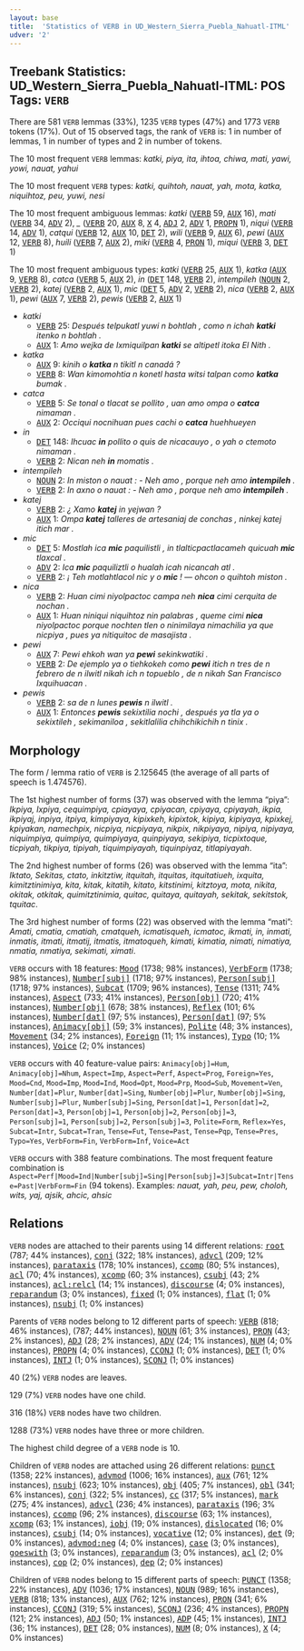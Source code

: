 ```yaml
---
layout: base
title:  'Statistics of VERB in UD_Western_Sierra_Puebla_Nahuatl-ITML'
udver: '2'
---
```


## Treebank Statistics: UD_Western_Sierra_Puebla_Nahuatl-ITML: POS Tags: `VERB`

There are 581 `VERB` lemmas (33%), 1235 `VERB` types (47%) and 1773 `VERB` tokens (17%).
Out of 15 observed tags, the rank of `VERB` is: 1 in number of lemmas, 1 in number of types and 2 in number of tokens.

The 10 most frequent `VERB` lemmas: <em>katki, piya, ita, ihtoa, chiwa, mati, yawi, yowi, nauat, yahui</em>

The 10 most frequent `VERB` types:  <em>katki, quihtoh, nauat, yah, mota, katka, niquihtoz, peu, yuwi, nesi</em>

The 10 most frequent ambiguous lemmas: <em>katki</em> (<tt><a href="nhi_itml-pos-VERB.html">VERB</a></tt> 59, <tt><a href="nhi_itml-pos-AUX.html">AUX</a></tt> 16), <em>mati</em> (<tt><a href="nhi_itml-pos-VERB.html">VERB</a></tt> 34, <tt><a href="nhi_itml-pos-ADV.html">ADV</a></tt> 2), <em>_</em> (<tt><a href="nhi_itml-pos-VERB.html">VERB</a></tt> 20, <tt><a href="nhi_itml-pos-AUX.html">AUX</a></tt> 8, <tt><a href="nhi_itml-pos-X.html">X</a></tt> 4, <tt><a href="nhi_itml-pos-ADJ.html">ADJ</a></tt> 2, <tt><a href="nhi_itml-pos-ADV.html">ADV</a></tt> 1, <tt><a href="nhi_itml-pos-PROPN.html">PROPN</a></tt> 1), <em>niqui</em> (<tt><a href="nhi_itml-pos-VERB.html">VERB</a></tt> 14, <tt><a href="nhi_itml-pos-ADV.html">ADV</a></tt> 1), <em>catqui</em> (<tt><a href="nhi_itml-pos-VERB.html">VERB</a></tt> 12, <tt><a href="nhi_itml-pos-AUX.html">AUX</a></tt> 10, <tt><a href="nhi_itml-pos-DET.html">DET</a></tt> 2), <em>wili</em> (<tt><a href="nhi_itml-pos-VERB.html">VERB</a></tt> 9, <tt><a href="nhi_itml-pos-AUX.html">AUX</a></tt> 6), <em>pewi</em> (<tt><a href="nhi_itml-pos-AUX.html">AUX</a></tt> 12, <tt><a href="nhi_itml-pos-VERB.html">VERB</a></tt> 8), <em>huili</em> (<tt><a href="nhi_itml-pos-VERB.html">VERB</a></tt> 7, <tt><a href="nhi_itml-pos-AUX.html">AUX</a></tt> 2), <em>miki</em> (<tt><a href="nhi_itml-pos-VERB.html">VERB</a></tt> 4, <tt><a href="nhi_itml-pos-PRON.html">PRON</a></tt> 1), <em>miqui</em> (<tt><a href="nhi_itml-pos-VERB.html">VERB</a></tt> 3, <tt><a href="nhi_itml-pos-DET.html">DET</a></tt> 1)

The 10 most frequent ambiguous types:  <em>katki</em> (<tt><a href="nhi_itml-pos-VERB.html">VERB</a></tt> 25, <tt><a href="nhi_itml-pos-AUX.html">AUX</a></tt> 1), <em>katka</em> (<tt><a href="nhi_itml-pos-AUX.html">AUX</a></tt> 9, <tt><a href="nhi_itml-pos-VERB.html">VERB</a></tt> 8), <em>catca</em> (<tt><a href="nhi_itml-pos-VERB.html">VERB</a></tt> 5, <tt><a href="nhi_itml-pos-AUX.html">AUX</a></tt> 2), <em>in</em> (<tt><a href="nhi_itml-pos-DET.html">DET</a></tt> 148, <tt><a href="nhi_itml-pos-VERB.html">VERB</a></tt> 2), <em>intempileh</em> (<tt><a href="nhi_itml-pos-NOUN.html">NOUN</a></tt> 2, <tt><a href="nhi_itml-pos-VERB.html">VERB</a></tt> 2), <em>katej</em> (<tt><a href="nhi_itml-pos-VERB.html">VERB</a></tt> 2, <tt><a href="nhi_itml-pos-AUX.html">AUX</a></tt> 1), <em>mic</em> (<tt><a href="nhi_itml-pos-DET.html">DET</a></tt> 5, <tt><a href="nhi_itml-pos-ADV.html">ADV</a></tt> 2, <tt><a href="nhi_itml-pos-VERB.html">VERB</a></tt> 2), <em>nica</em> (<tt><a href="nhi_itml-pos-VERB.html">VERB</a></tt> 2, <tt><a href="nhi_itml-pos-AUX.html">AUX</a></tt> 1), <em>pewi</em> (<tt><a href="nhi_itml-pos-AUX.html">AUX</a></tt> 7, <tt><a href="nhi_itml-pos-VERB.html">VERB</a></tt> 2), <em>pewis</em> (<tt><a href="nhi_itml-pos-VERB.html">VERB</a></tt> 2, <tt><a href="nhi_itml-pos-AUX.html">AUX</a></tt> 1)


* <em>katki</em>
  * <tt><a href="nhi_itml-pos-VERB.html">VERB</a></tt> 25: <em>Después telpukatl yuwi n bohtlah , como n ichah <b>katki</b> itenko n bohtlah .</em>
  * <tt><a href="nhi_itml-pos-AUX.html">AUX</a></tt> 1: <em>Amo wejka de Ixmiquilpan <b>katki</b> se altipetl itoka El Nith .</em>
* <em>katka</em>
  * <tt><a href="nhi_itml-pos-AUX.html">AUX</a></tt> 9: <em>kinih o <b>katka</b> n tikitl n canadá ?</em>
  * <tt><a href="nhi_itml-pos-VERB.html">VERB</a></tt> 8: <em>Wan kimomohtia n konetl hasta witsi talpan como <b>katka</b> bumak .</em>
* <em>catca</em>
  * <tt><a href="nhi_itml-pos-VERB.html">VERB</a></tt> 5: <em>Se tonal o tlacat se pollito , uan amo ompa o <b>catca</b> nimaman .</em>
  * <tt><a href="nhi_itml-pos-AUX.html">AUX</a></tt> 2: <em>Occiqui nocnihuan pues cachi o <b>catca</b> huehhueyen</em>
* <em>in</em>
  * <tt><a href="nhi_itml-pos-DET.html">DET</a></tt> 148: <em>Ihcuac <b>in</b> pollito o quis de nicacauyo , o yah o ctemoto nimaman .</em>
  * <tt><a href="nhi_itml-pos-VERB.html">VERB</a></tt> 2: <em>Nican neh <b>in</b> momatis .</em>
* <em>intempileh</em>
  * <tt><a href="nhi_itml-pos-NOUN.html">NOUN</a></tt> 2: <em>In miston o nauat : - Neh amo , porque neh amo <b>intempileh</b> .</em>
  * <tt><a href="nhi_itml-pos-VERB.html">VERB</a></tt> 2: <em>In axno o nauat : - Neh amo , porque neh amo <b>intempileh</b> .</em>
* <em>katej</em>
  * <tt><a href="nhi_itml-pos-VERB.html">VERB</a></tt> 2: <em>¿ Xamo <b>katej</b> in yejwan ?</em>
  * <tt><a href="nhi_itml-pos-AUX.html">AUX</a></tt> 1: <em>Ompa <b>katej</b> talleres de artesaniaj de conchas , ninkej katej itich mar .</em>
* <em>mic</em>
  * <tt><a href="nhi_itml-pos-DET.html">DET</a></tt> 5: <em>Mostlah ica <b>mic</b> paquilistli , in tlalticpactlacameh quicuah <b>mic</b> tlaxcal .</em>
  * <tt><a href="nhi_itml-pos-ADV.html">ADV</a></tt> 2: <em>Ica <b>mic</b> paquiliztli o hualah icah nicancah atl .</em>
  * <tt><a href="nhi_itml-pos-VERB.html">VERB</a></tt> 2: <em>¡ Teh motlahtlacol nic y o <b>mic</b> ! — ohcon o quihtoh miston .</em>
* <em>nica</em>
  * <tt><a href="nhi_itml-pos-VERB.html">VERB</a></tt> 2: <em>Huan cimi niyolpactoc campa neh <b>nica</b> cimi cerquita de nochan .</em>
  * <tt><a href="nhi_itml-pos-AUX.html">AUX</a></tt> 1: <em>Huan niniqui niquihtoz nin palabras , queme cimi <b>nica</b> niyolpactoc porque nochten tlen o ninimilaya nimachilia ya que nicpiya , pues ya nitiquitoc de masajista .</em>
* <em>pewi</em>
  * <tt><a href="nhi_itml-pos-AUX.html">AUX</a></tt> 7: <em>Pewi ehkoh wan ya <b>pewi</b> sekinkwatiki .</em>
  * <tt><a href="nhi_itml-pos-VERB.html">VERB</a></tt> 2: <em>De ejemplo ya o tiehkokeh como <b>pewi</b> itich n tres de n febrero de n ilwitl nikah ich n topueblo , de n nikah San Francisco Ixquihuacan .</em>
* <em>pewis</em>
  * <tt><a href="nhi_itml-pos-VERB.html">VERB</a></tt> 2: <em>sa de n lunes <b>pewis</b> n ilwitl .</em>
  * <tt><a href="nhi_itml-pos-AUX.html">AUX</a></tt> 1: <em>Entonces <b>pewis</b> sekixtilia nochi , después ya tla ya o sekixtileh , sekimaniloa , sekitlalilia chihchikichih n tinix .</em>

## Morphology

The form / lemma ratio of `VERB` is 2.125645 (the average of all parts of speech is 1.474576).

The 1st highest number of forms (37) was observed with the lemma “piya”: <em>Ikpiya, Ixpiya, cequimpiya, cpiayaya, cpiyacan, cpiyaya, cpiyayah, ikpia, ikpiyaj, inpiya, itpiya, kimpiyaya, kipixkeh, kipixtok, kipiya, kipiyaya, kpixkej, kpiyakan, namechpix, nicpiya, nicpiyaya, nikpix, nikpiyaya, nipiya, nipiyaya, niquimpiya, quimpiya, quimpiyaya, quinpiyaya, sekipiya, ticpixtoque, ticpiyah, tikpiya, tipiyah, tiquimpiyayah, tiquinpiyaz, titlapiyayah</em>.

The 2nd highest number of forms (26) was observed with the lemma “ita”: <em>Iktato, Sekitas, ctato, inkitztiw, itquitah, itquitas, itquitatiueh, ixquita, kimitztinimiya, kita, kitak, kitatih, kitato, kitstinimi, kitztoya, mota, nikita, okitak, otkitak, quimitztinimia, quitac, quitaya, quitayah, sekitak, sekitstok, tquitac</em>.

The 3rd highest number of forms (22) was observed with the lemma “mati”: <em>Amati, cmatia, cmatiah, cmatqueh, icmatisqueh, icmatoc, ikmati, in, inmati, inmatis, itmati, itmatij, itmatis, itmatoqueh, kimati, kimatia, nimati, nimatiya, nmatia, nmatiya, sekimati, ximati</em>.

`VERB` occurs with 18 features: <tt><a href="nhi_itml-feat-Mood.html">Mood</a></tt> (1738; 98% instances), <tt><a href="nhi_itml-feat-VerbForm.html">VerbForm</a></tt> (1738; 98% instances), <tt><a href="nhi_itml-feat-Number-subj.html">Number[subj]</a></tt> (1718; 97% instances), <tt><a href="nhi_itml-feat-Person-subj.html">Person[subj]</a></tt> (1718; 97% instances), <tt><a href="nhi_itml-feat-Subcat.html">Subcat</a></tt> (1709; 96% instances), <tt><a href="nhi_itml-feat-Tense.html">Tense</a></tt> (1311; 74% instances), <tt><a href="nhi_itml-feat-Aspect.html">Aspect</a></tt> (733; 41% instances), <tt><a href="nhi_itml-feat-Person-obj.html">Person[obj]</a></tt> (720; 41% instances), <tt><a href="nhi_itml-feat-Number-obj.html">Number[obj]</a></tt> (678; 38% instances), <tt><a href="nhi_itml-feat-Reflex.html">Reflex</a></tt> (101; 6% instances), <tt><a href="nhi_itml-feat-Number-dat.html">Number[dat]</a></tt> (97; 5% instances), <tt><a href="nhi_itml-feat-Person-dat.html">Person[dat]</a></tt> (97; 5% instances), <tt><a href="nhi_itml-feat-Animacy-obj.html">Animacy[obj]</a></tt> (59; 3% instances), <tt><a href="nhi_itml-feat-Polite.html">Polite</a></tt> (48; 3% instances), <tt><a href="nhi_itml-feat-Movement.html">Movement</a></tt> (34; 2% instances), <tt><a href="nhi_itml-feat-Foreign.html">Foreign</a></tt> (11; 1% instances), <tt><a href="nhi_itml-feat-Typo.html">Typo</a></tt> (10; 1% instances), <tt><a href="nhi_itml-feat-Voice.html">Voice</a></tt> (2; 0% instances)

`VERB` occurs with 40 feature-value pairs: `Animacy[obj]=Hum`, `Animacy[obj]=Nhum`, `Aspect=Imp`, `Aspect=Perf`, `Aspect=Prog`, `Foreign=Yes`, `Mood=Cnd`, `Mood=Imp`, `Mood=Ind`, `Mood=Opt`, `Mood=Prp`, `Mood=Sub`, `Movement=Ven`, `Number[dat]=Plur`, `Number[dat]=Sing`, `Number[obj]=Plur`, `Number[obj]=Sing`, `Number[subj]=Plur`, `Number[subj]=Sing`, `Person[dat]=1`, `Person[dat]=2`, `Person[dat]=3`, `Person[obj]=1`, `Person[obj]=2`, `Person[obj]=3`, `Person[subj]=1`, `Person[subj]=2`, `Person[subj]=3`, `Polite=Form`, `Reflex=Yes`, `Subcat=Intr`, `Subcat=Tran`, `Tense=Fut`, `Tense=Past`, `Tense=Pqp`, `Tense=Pres`, `Typo=Yes`, `VerbForm=Fin`, `VerbForm=Inf`, `Voice=Act`

`VERB` occurs with 388 feature combinations.
The most frequent feature combination is `Aspect=Perf|Mood=Ind|Number[subj]=Sing|Person[subj]=3|Subcat=Intr|Tense=Past|VerbForm=Fin` (94 tokens).
Examples: <em>nauat, yah, peu, pew, choloh, wits, yaj, ajsik, ahcic, ahsic</em>


## Relations

`VERB` nodes are attached to their parents using 14 different relations: <tt><a href="nhi_itml-dep-root.html">root</a></tt> (787; 44% instances), <tt><a href="nhi_itml-dep-conj.html">conj</a></tt> (322; 18% instances), <tt><a href="nhi_itml-dep-advcl.html">advcl</a></tt> (209; 12% instances), <tt><a href="nhi_itml-dep-parataxis.html">parataxis</a></tt> (178; 10% instances), <tt><a href="nhi_itml-dep-ccomp.html">ccomp</a></tt> (80; 5% instances), <tt><a href="nhi_itml-dep-acl.html">acl</a></tt> (70; 4% instances), <tt><a href="nhi_itml-dep-xcomp.html">xcomp</a></tt> (60; 3% instances), <tt><a href="nhi_itml-dep-csubj.html">csubj</a></tt> (43; 2% instances), <tt><a href="nhi_itml-dep-acl-relcl.html">acl:relcl</a></tt> (14; 1% instances), <tt><a href="nhi_itml-dep-discourse.html">discourse</a></tt> (4; 0% instances), <tt><a href="nhi_itml-dep-reparandum.html">reparandum</a></tt> (3; 0% instances), <tt><a href="nhi_itml-dep-fixed.html">fixed</a></tt> (1; 0% instances), <tt><a href="nhi_itml-dep-flat.html">flat</a></tt> (1; 0% instances), <tt><a href="nhi_itml-dep-nsubj.html">nsubj</a></tt> (1; 0% instances)

Parents of `VERB` nodes belong to 12 different parts of speech: <tt><a href="nhi_itml-pos-VERB.html">VERB</a></tt> (818; 46% instances),  (787; 44% instances), <tt><a href="nhi_itml-pos-NOUN.html">NOUN</a></tt> (61; 3% instances), <tt><a href="nhi_itml-pos-PRON.html">PRON</a></tt> (43; 2% instances), <tt><a href="nhi_itml-pos-ADJ.html">ADJ</a></tt> (28; 2% instances), <tt><a href="nhi_itml-pos-ADV.html">ADV</a></tt> (24; 1% instances), <tt><a href="nhi_itml-pos-NUM.html">NUM</a></tt> (4; 0% instances), <tt><a href="nhi_itml-pos-PROPN.html">PROPN</a></tt> (4; 0% instances), <tt><a href="nhi_itml-pos-CCONJ.html">CCONJ</a></tt> (1; 0% instances), <tt><a href="nhi_itml-pos-DET.html">DET</a></tt> (1; 0% instances), <tt><a href="nhi_itml-pos-INTJ.html">INTJ</a></tt> (1; 0% instances), <tt><a href="nhi_itml-pos-SCONJ.html">SCONJ</a></tt> (1; 0% instances)

40 (2%) `VERB` nodes are leaves.

129 (7%) `VERB` nodes have one child.

316 (18%) `VERB` nodes have two children.

1288 (73%) `VERB` nodes have three or more children.

The highest child degree of a `VERB` node is 10.

Children of `VERB` nodes are attached using 26 different relations: <tt><a href="nhi_itml-dep-punct.html">punct</a></tt> (1358; 22% instances), <tt><a href="nhi_itml-dep-advmod.html">advmod</a></tt> (1006; 16% instances), <tt><a href="nhi_itml-dep-aux.html">aux</a></tt> (761; 12% instances), <tt><a href="nhi_itml-dep-nsubj.html">nsubj</a></tt> (623; 10% instances), <tt><a href="nhi_itml-dep-obj.html">obj</a></tt> (405; 7% instances), <tt><a href="nhi_itml-dep-obl.html">obl</a></tt> (341; 6% instances), <tt><a href="nhi_itml-dep-conj.html">conj</a></tt> (322; 5% instances), <tt><a href="nhi_itml-dep-cc.html">cc</a></tt> (317; 5% instances), <tt><a href="nhi_itml-dep-mark.html">mark</a></tt> (275; 4% instances), <tt><a href="nhi_itml-dep-advcl.html">advcl</a></tt> (236; 4% instances), <tt><a href="nhi_itml-dep-parataxis.html">parataxis</a></tt> (196; 3% instances), <tt><a href="nhi_itml-dep-ccomp.html">ccomp</a></tt> (96; 2% instances), <tt><a href="nhi_itml-dep-discourse.html">discourse</a></tt> (63; 1% instances), <tt><a href="nhi_itml-dep-xcomp.html">xcomp</a></tt> (63; 1% instances), <tt><a href="nhi_itml-dep-iobj.html">iobj</a></tt> (19; 0% instances), <tt><a href="nhi_itml-dep-dislocated.html">dislocated</a></tt> (16; 0% instances), <tt><a href="nhi_itml-dep-csubj.html">csubj</a></tt> (14; 0% instances), <tt><a href="nhi_itml-dep-vocative.html">vocative</a></tt> (12; 0% instances), <tt><a href="nhi_itml-dep-det.html">det</a></tt> (9; 0% instances), <tt><a href="nhi_itml-dep-advmod-neg.html">advmod:neg</a></tt> (4; 0% instances), <tt><a href="nhi_itml-dep-case.html">case</a></tt> (3; 0% instances), <tt><a href="nhi_itml-dep-goeswith.html">goeswith</a></tt> (3; 0% instances), <tt><a href="nhi_itml-dep-reparandum.html">reparandum</a></tt> (3; 0% instances), <tt><a href="nhi_itml-dep-acl.html">acl</a></tt> (2; 0% instances), <tt><a href="nhi_itml-dep-cop.html">cop</a></tt> (2; 0% instances), <tt><a href="nhi_itml-dep-dep.html">dep</a></tt> (2; 0% instances)

Children of `VERB` nodes belong to 15 different parts of speech: <tt><a href="nhi_itml-pos-PUNCT.html">PUNCT</a></tt> (1358; 22% instances), <tt><a href="nhi_itml-pos-ADV.html">ADV</a></tt> (1036; 17% instances), <tt><a href="nhi_itml-pos-NOUN.html">NOUN</a></tt> (989; 16% instances), <tt><a href="nhi_itml-pos-VERB.html">VERB</a></tt> (818; 13% instances), <tt><a href="nhi_itml-pos-AUX.html">AUX</a></tt> (762; 12% instances), <tt><a href="nhi_itml-pos-PRON.html">PRON</a></tt> (341; 6% instances), <tt><a href="nhi_itml-pos-CCONJ.html">CCONJ</a></tt> (319; 5% instances), <tt><a href="nhi_itml-pos-SCONJ.html">SCONJ</a></tt> (236; 4% instances), <tt><a href="nhi_itml-pos-PROPN.html">PROPN</a></tt> (121; 2% instances), <tt><a href="nhi_itml-pos-ADJ.html">ADJ</a></tt> (50; 1% instances), <tt><a href="nhi_itml-pos-ADP.html">ADP</a></tt> (45; 1% instances), <tt><a href="nhi_itml-pos-INTJ.html">INTJ</a></tt> (36; 1% instances), <tt><a href="nhi_itml-pos-DET.html">DET</a></tt> (28; 0% instances), <tt><a href="nhi_itml-pos-NUM.html">NUM</a></tt> (8; 0% instances), <tt><a href="nhi_itml-pos-X.html">X</a></tt> (4; 0% instances)

